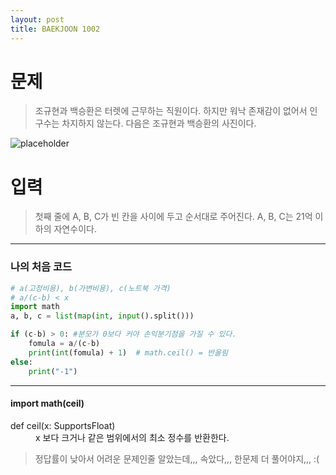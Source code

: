 ```yaml
---
layout: post
title: BAEKJOON 1002
---
```


# 문제
> 조규현과 백승환은 터렛에 근무하는 직원이다. 하지만 워낙 존재감이 없어서 인구수는 차지하지 않는다. 다음은 조규현과 백승환의 사진이다.

![placeholder](<"https://user-images.githubusercontent.com/37113547/72324968-723e7180-36ef-11ea-9cee-c24b9bc6ed86.png">)

# 입력
> 첫째 줄에 A, B, C가 빈 칸을 사이에 두고 순서대로 주어진다. A, B, C는 21억 이하의 자연수이다.

-----
### 나의 처음 코드

~~~python
# a(고정비용), b(가변비용), c(노트북 가격)
# a/(c-b) < x
import math
a, b, c = list(map(int, input().split()))

if (c-b) > 0: #분모가 0보다 커야 손익분기점을 가질 수 있다.
    fomula = a/(c-b)
    print(int(fomula) + 1)  # math.ceil() = 반올림
else:
    print("-1")
~~~

-----
#### import math(ceil)
<dl>
        <dt>def ceil(x: SupportsFloat)</dt>
        <dd>x 보다 크거나 같은 범위에서의 최소 정수를 반환한다.</dd>
</dl>


> 정답률이 낮아서 어려운 문제인줄 알았는데,,, 속았다,,, 한문제 더 풀어야지,,, :(

